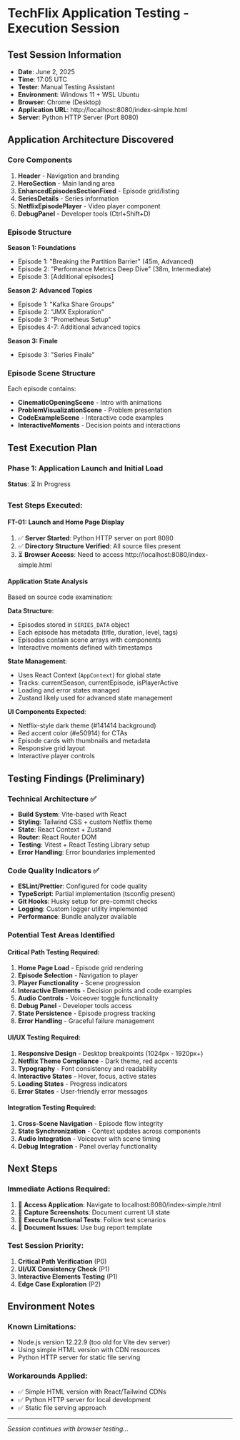 # TechFlix Application Testing - Execution Session

## Test Session Information
- **Date**: June 2, 2025
- **Time**: 17:05 UTC
- **Tester**: Manual Testing Assistant
- **Environment**: Windows 11 + WSL Ubuntu
- **Browser**: Chrome (Desktop)
- **Application URL**: http://localhost:8080/index-simple.html
- **Server**: Python HTTP Server (Port 8080)

## Application Architecture Discovered

### Core Components
1. **Header** - Navigation and branding
2. **HeroSection** - Main landing area
3. **EnhancedEpisodesSectionFixed** - Episode grid/listing
4. **SeriesDetails** - Series information
5. **NetflixEpisodePlayer** - Video player component
6. **DebugPanel** - Developer tools (Ctrl+Shift+D)

### Episode Structure
**Season 1: Foundations**
- Episode 1: "Breaking the Partition Barrier" (45m, Advanced)
- Episode 2: "Performance Metrics Deep Dive" (38m, Intermediate)
- Episode 3: [Additional episodes]

**Season 2: Advanced Topics**
- Episode 1: "Kafka Share Groups" 
- Episode 2: "JMX Exploration"
- Episode 3: "Prometheus Setup"
- Episodes 4-7: Additional advanced topics

**Season 3: Finale**
- Episode 3: "Series Finale"

### Episode Scene Structure
Each episode contains:
- **CinematicOpeningScene** - Intro with animations
- **ProblemVisualizationScene** - Problem presentation
- **CodeExampleScene** - Interactive code examples
- **InteractiveMoments** - Decision points and interactions

## Test Execution Plan

### Phase 1: Application Launch and Initial Load
**Status**: ⏳ In Progress

### Test Steps Executed:

#### FT-01: Launch and Home Page Display
1. ✅ **Server Started**: Python HTTP server on port 8080
2. ✅ **Directory Structure Verified**: All source files present
3. ⏳ **Browser Access**: Need to access http://localhost:8080/index-simple.html

#### Application State Analysis
Based on source code examination:

**Data Structure**: 
- Episodes stored in `SERIES_DATA` object
- Each episode has metadata (title, duration, level, tags)
- Episodes contain scene arrays with components
- Interactive moments defined with timestamps

**State Management**:
- Uses React Context (`AppContext`) for global state
- Tracks: currentSeason, currentEpisode, isPlayerActive
- Loading and error states managed
- Zustand likely used for advanced state management

**UI Components Expected**:
- Netflix-style dark theme (#141414 background)
- Red accent color (#e50914) for CTAs
- Episode cards with thumbnails and metadata
- Responsive grid layout
- Interactive player controls

## Testing Findings (Preliminary)

### Technical Architecture ✅
- **Build System**: Vite-based with React
- **Styling**: Tailwind CSS + custom Netflix theme
- **State**: React Context + Zustand
- **Router**: React Router DOM
- **Testing**: Vitest + React Testing Library setup
- **Error Handling**: Error boundaries implemented

### Code Quality Indicators ✅
- **ESLint/Prettier**: Configured for code quality
- **TypeScript**: Partial implementation (tsconfig present)
- **Git Hooks**: Husky setup for pre-commit checks
- **Logging**: Custom logger utility implemented
- **Performance**: Bundle analyzer available

### Potential Test Areas Identified

#### Critical Path Testing Required:
1. **Home Page Load** - Episode grid rendering
2. **Episode Selection** - Navigation to player
3. **Player Functionality** - Scene progression
4. **Interactive Elements** - Decision points and code examples
5. **Audio Controls** - Voiceover toggle functionality
6. **Debug Panel** - Developer tools access
7. **State Persistence** - Episode progress tracking
8. **Error Handling** - Graceful failure management

#### UI/UX Testing Required:
1. **Responsive Design** - Desktop breakpoints (1024px - 1920px+)
2. **Netflix Theme Compliance** - Dark theme, red accents
3. **Typography** - Font consistency and readability
4. **Interactive States** - Hover, focus, active states
5. **Loading States** - Progress indicators
6. **Error States** - User-friendly error messages

#### Integration Testing Required:
1. **Cross-Scene Navigation** - Episode flow integrity
2. **State Synchronization** - Context updates across components  
3. **Audio Integration** - Voiceover with scene timing
4. **Debug Integration** - Panel overlay functionality

## Next Steps

### Immediate Actions Required:
1. 🔄 **Access Application**: Navigate to localhost:8080/index-simple.html
2. 📸 **Capture Screenshots**: Document current UI state
3. 🧪 **Execute Functional Tests**: Follow test scenarios
4. 📝 **Document Issues**: Use bug report template

### Test Session Priority:
1. **Critical Path Verification** (P0)
2. **UI/UX Consistency Check** (P1)
3. **Interactive Elements Testing** (P1)
4. **Edge Case Exploration** (P2)

## Environment Notes

### Known Limitations:
- Node.js version 12.22.9 (too old for Vite dev server)
- Using simple HTML version with CDN resources
- Python HTTP server for static file serving

### Workarounds Applied:
- ✅ Simple HTML version with React/Tailwind CDNs
- ✅ Python HTTP server for local development
- ✅ Static file serving approach

---

*Session continues with browser testing...*
